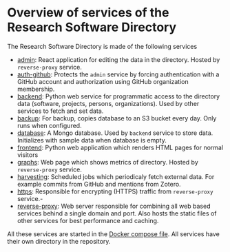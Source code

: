 # Overview of services of the Research Software Directory

The Research Software Directory is made of the following services

- [admin](/admin/): React application for editing the data in the directory. Hosted by `reverse-proxy` service.
- [auth-github](/auth-github): Protects the `admin` service by forcing authentication with a GitHub account and authorization using GitHub organization membership.
- [backend](/backend): Python web service for programmatic access to the directory data (software, projects, persons, organizations). Used by other services to fetch and set data.
- [backup](/backup): For backup, copies database to an S3 bucket every day. Only runs when configured.
- [database](/database): A Mongo database. Used by `backend` service to store data. Initializes with sample data when database is empty.
- [frontend](/frontend): Python web application which renders HTML pages for normal visitors
- [graphs](/graphs): Web page which shows metrics of directory. Hosted by `reverse-proxy` service.
- [harvesting](/harvesting): Scheduled jobs which periodicaly fetch external data. For example commits from GitHub and mentions from Zotero.
- [https](/https): Responsible for encrypting (HTTPS) traffic from `reverse-proxy` service.-
- [reverse-proxy](/reverse-proxy): Web server responsible for combining all web based services behind a single domain and port. Also hosts the static files of other services for best performance and caching.

All these services are started in the [Docker compose file](/docker-compose.yml). All services have their own directory in the repository.
